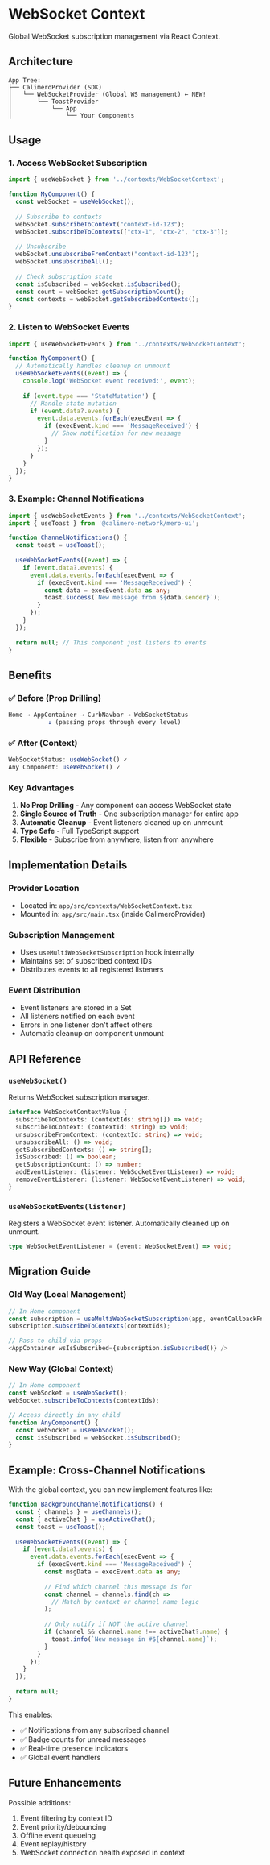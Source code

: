# WebSocket Context

Global WebSocket subscription management via React Context.

## Architecture

```
App Tree:
├── CalimeroProvider (SDK)
│   └── WebSocketProvider (Global WS management) ← NEW!
│       └── ToastProvider
│           └── App
│               └── Your Components
```

## Usage

### 1. Access WebSocket Subscription

```typescript
import { useWebSocket } from '../contexts/WebSocketContext';

function MyComponent() {
  const webSocket = useWebSocket();
  
  // Subscribe to contexts
  webSocket.subscribeToContext("context-id-123");
  webSocket.subscribeToContexts(["ctx-1", "ctx-2", "ctx-3"]);
  
  // Unsubscribe
  webSocket.unsubscribeFromContext("context-id-123");
  webSocket.unsubscribeAll();
  
  // Check subscription state
  const isSubscribed = webSocket.isSubscribed();
  const count = webSocket.getSubscriptionCount();
  const contexts = webSocket.getSubscribedContexts();
}
```

### 2. Listen to WebSocket Events

```typescript
import { useWebSocketEvents } from '../contexts/WebSocketContext';

function MyComponent() {
  // Automatically handles cleanup on unmount
  useWebSocketEvents((event) => {
    console.log('WebSocket event received:', event);
    
    if (event.type === 'StateMutation') {
      // Handle state mutation
      if (event.data?.events) {
        event.data.events.forEach(execEvent => {
          if (execEvent.kind === 'MessageReceived') {
            // Show notification for new message
          }
        });
      }
    }
  });
}
```

### 3. Example: Channel Notifications

```typescript
import { useWebSocketEvents } from '../contexts/WebSocketContext';
import { useToast } from '@calimero-network/mero-ui';

function ChannelNotifications() {
  const toast = useToast();
  
  useWebSocketEvents((event) => {
    if (event.data?.events) {
      event.data.events.forEach(execEvent => {
        if (execEvent.kind === 'MessageReceived') {
          const data = execEvent.data as any;
          toast.success(`New message from ${data.sender}`);
        }
      });
    }
  });
  
  return null; // This component just listens to events
}
```

## Benefits

### ✅ Before (Prop Drilling)
```typescript
Home → AppContainer → CurbNavbar → WebSocketStatus
           ↓ (passing props through every level)
```

### ✅ After (Context)
```typescript
WebSocketStatus: useWebSocket() ✓
Any Component: useWebSocket() ✓
```

### Key Advantages

1. **No Prop Drilling** - Any component can access WebSocket state
2. **Single Source of Truth** - One subscription manager for entire app
3. **Automatic Cleanup** - Event listeners cleaned up on unmount
4. **Type Safe** - Full TypeScript support
5. **Flexible** - Subscribe from anywhere, listen from anywhere

## Implementation Details

### Provider Location
- Located in: `app/src/contexts/WebSocketContext.tsx`
- Mounted in: `app/src/main.tsx` (inside CalimeroProvider)

### Subscription Management
- Uses `useMultiWebSocketSubscription` hook internally
- Maintains set of subscribed context IDs
- Distributes events to all registered listeners

### Event Distribution
- Event listeners are stored in a Set
- All listeners notified on each event
- Errors in one listener don't affect others
- Automatic cleanup on component unmount

## API Reference

### `useWebSocket()`
Returns WebSocket subscription manager.

```typescript
interface WebSocketContextValue {
  subscribeToContexts: (contextIds: string[]) => void;
  subscribeToContext: (contextId: string) => void;
  unsubscribeFromContext: (contextId: string) => void;
  unsubscribeAll: () => void;
  getSubscribedContexts: () => string[];
  isSubscribed: () => boolean;
  getSubscriptionCount: () => number;
  addEventListener: (listener: WebSocketEventListener) => void;
  removeEventListener: (listener: WebSocketEventListener) => void;
}
```

### `useWebSocketEvents(listener)`
Registers a WebSocket event listener. Automatically cleaned up on unmount.

```typescript
type WebSocketEventListener = (event: WebSocketEvent) => void;
```

## Migration Guide

### Old Way (Local Management)
```typescript
// In Home component
const subscription = useMultiWebSocketSubscription(app, eventCallbackFn);
subscription.subscribeToContexts(contextIds);

// Pass to child via props
<AppContainer wsIsSubscribed={subscription.isSubscribed()} />
```

### New Way (Global Context)
```typescript
// In Home component
const webSocket = useWebSocket();
webSocket.subscribeToContexts(contextIds);

// Access directly in any child
function AnyComponent() {
  const webSocket = useWebSocket();
  const isSubscribed = webSocket.isSubscribed();
}
```

## Example: Cross-Channel Notifications

With the global context, you can now implement features like:

```typescript
function BackgroundChannelNotifications() {
  const { channels } = useChannels();
  const { activeChat } = useActiveChat();
  const toast = useToast();
  
  useWebSocketEvents((event) => {
    if (event.data?.events) {
      event.data.events.forEach(execEvent => {
        if (execEvent.kind === 'MessageReceived') {
          const msgData = execEvent.data as any;
          
          // Find which channel this message is for
          const channel = channels.find(ch => 
            // Match by context or channel name logic
          );
          
          // Only notify if NOT the active channel
          if (channel && channel.name !== activeChat?.name) {
            toast.info(`New message in #${channel.name}`);
          }
        }
      });
    }
  });
  
  return null;
}
```

This enables:
- ✅ Notifications from any subscribed channel
- ✅ Badge counts for unread messages
- ✅ Real-time presence indicators
- ✅ Global event handlers

## Future Enhancements

Possible additions:
1. Event filtering by context ID
2. Event priority/debouncing
3. Offline event queueing
4. Event replay/history
5. WebSocket connection health exposed in context

